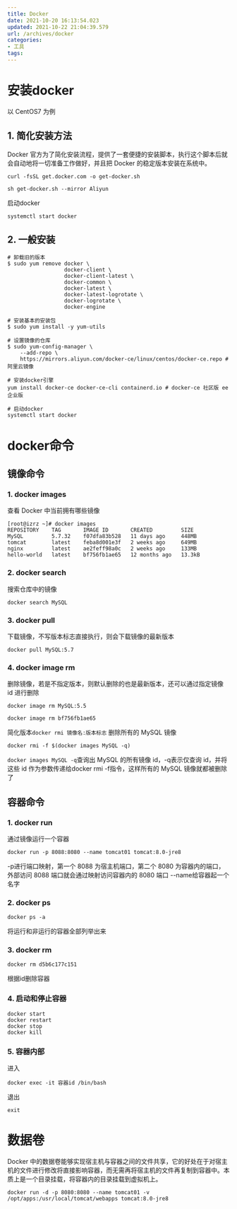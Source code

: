 ```yaml
---
title: Docker
date: 2021-10-20 16:13:54.023
updated: 2021-10-22 21:04:39.579
url: /archives/docker
categories: 
- 工具
tags: 
---
```


# 安装docker
以 CentOS7 为例
## 1. 简化安装方法
Docker 官方为了简化安装流程，提供了一套便捷的安装脚本，执行这个脚本后就会自动地将一切准备工作做好，并且把 Docker 的稳定版本安装在系统中。
```shell
curl -fsSL get.docker.com -o get-docker.sh
```
```shell
sh get-docker.sh --mirror Aliyun
```
启动docker
```shell
systemctl start docker
```
## 2. 一般安装
```shell
# 卸载旧的版本
$ sudo yum remove docker \
                  docker-client \
                  docker-client-latest \
                  docker-common \
                  docker-latest \
                  docker-latest-logrotate \
                  docker-logrotate \
                  docker-engine
```
```shell
# 安装基本的安装包
$ sudo yum install -y yum-utils
```
```shell
# 设置镜像的仓库
$ sudo yum-config-manager \
    --add-repo \
    https://mirrors.aliyun.com/docker-ce/linux/centos/docker-ce.repo # 阿里云镜像
```
```shell
# 安装docker引擎
yum install docker-ce docker-ce-cli containerd.io # docker-ce 社区版 ee 企业版
```
```shell
# 启动docker
systemctl start docker
```

# docker命令
## 镜像命令
### 1. docker images
查看 Docker 中当前拥有哪些镜像
```shell
[root@izrz ~]# docker images
REPOSITORY    TAG       IMAGE ID       CREATED         SIZE
MySQL         5.7.32    f07dfa83b528   11 days ago     448MB
tomcat        latest    feba8d001e3f   2 weeks ago     649MB
nginx         latest    ae2feff98a0c   2 weeks ago     133MB
hello-world   latest    bf756fb1ae65   12 months ago   13.3kB
```

### 2. docker search
搜索仓库中的镜像
```shell
docker search MySQL
```

### 3. docker pull
下载镜像，不写版本标志直接执行，则会下载镜像的最新版本
```shell
docker pull MySQL:5.7
```
### 4. docker image rm
删除镜像，若是不指定版本，则默认删除的也是最新版本，还可以通过指定镜像 id 进行删除
```shell
docker image rm MySQL:5.5

docker image rm bf756fb1ae65
```

简化版本`docker rmi 镜像名:版本标志`
删除所有的 MySQL 镜像
```shell
docker rmi -f $(docker images MySQL -q)
```
`docker images MySQL -q`查询出 MySQL 的所有镜像 id，-q表示仅查询 id，并将这些 id 作为参数传递给docker rmi -f指令，这样所有的 MySQL 镜像就都被删除了

## 容器命令
### 1. docker run
通过镜像运行一个容器
```shell
docker run -p 8088:8080 --name tomcat01 tomcat:8.0-jre8
```
-p进行端口映射，第一个 8088 为宿主机端口，第二个 8080 为容器内的端口，外部访问 8088 端口就会通过映射访问容器内的 8080 端口
--name给容器起一个名字
### 2. docker ps
```shell
docker ps -a
```
将运行和非运行的容器全部列举出来

### 3. docker rm
```shell
docker rm d5b6c177c151
```
根据id删除容器

### 4. 启动和停止容器
```shell
docker start
docker restart
docker stop
docker kill
```

### 5. 容器内部
进入
```shell
docker exec -it 容器id /bin/bash
```
退出
```shell
exit
```

# 数据卷
Docker 中的数据卷能够实现宿主机与容器之间的文件共享，它的好处在于对宿主机的文件进行修改将直接影响容器，而无需再将宿主机的文件再复制到容器中。本质上是一个目录挂载，将容器内的目录挂载到虚拟机上。
```shell
docker run -d -p 8080:8080 --name tomcat01 -v /opt/apps:/usr/local/tomcat/webapps tomcat:8.0-jre8
```